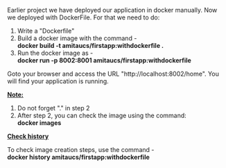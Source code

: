 Earlier project we have deployed our application in docker manually. Now we deployed with DockerFile.
For that we need to do:<br>

1. Write a "Dockerfile"
2. Build a docker image with the command - <br>
  <b> docker build -t amitaucs/firstapp:withdockerfile . </b>
3. Run the docker image as - <br>
  <b>  docker run -p 8002:8001  amitaucs/firstapp:withdockerfile </b>

Goto your browser and access the URL "http://localhost:8002/home". You will find your application is running. 
  
<u><b>Note:</u></b>

1. Do not forget "." in step 2
2. After step 2, you can check the image using the command: <br>
   <b> docker images </b>


<u><b> Check history </u></b>

To check image creation steps, use the command - <br>
 <b> docker history amitaucs/firstapp:withdockerfile </b>

